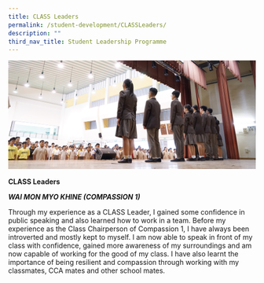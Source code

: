 ```yaml
---
title: CLASS Leaders
permalink: /student-development/CLASSLeaders/
description: ""
third_nav_title: Student Leadership Programme
---
```


![](/images/CLASS-Leaders.jpg)

**CLASS Leaders**

***WAI MON MYO KHINE (COMPASSION 1)***

Through my experience as a CLASS Leader, I gained some confidence in public speaking and also learned how to work in a team. Before my experience as the Class Chairperson of Compassion 1, I have always been introverted and mostly kept to myself. I am now able to speak in front of my class with confidence, gained more awareness of my surroundings and am now capable of working for the good of my class. I have also learnt the importance of being resilient and compassion through working with my classmates, CCA mates and other school mates.
